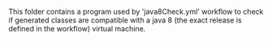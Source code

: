 This folder contains a program used by 'java8Check.yml' workflow to check if generated classes are compatible with a java 8 (the exact release is defined in the workflow) virtual machine.